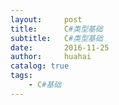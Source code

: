 ```yaml
---
layout:     post
title:      C#类型基础
subtitle:   C#类型基础
date:       2016-11-25
author:     huahai
catalog: true
tags:
    - C#基础
---
```




&emsp;&emsp;

